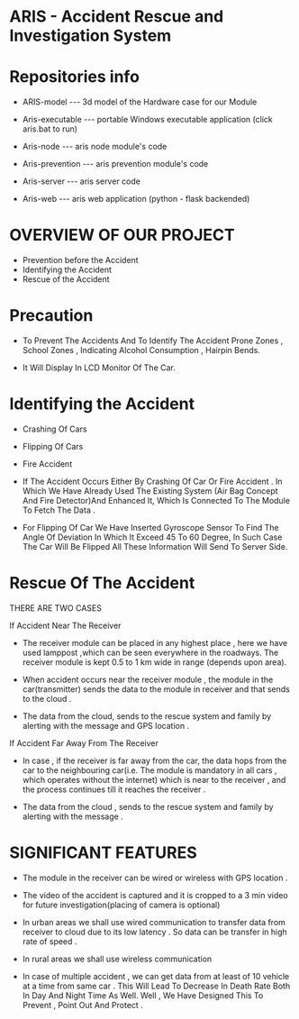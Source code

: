 #                                                            ARIS - Accident Rescue and Investigation System


 #                                                           Repositories info

* ARIS-model           --- 3d model of the Hardware case for our Module

* Aris-executable      --- portable Windows executable application (click aris.bat to run)

* Aris-node            --- aris node module's code

* Aris-prevention      --- aris prevention module's code 

* Aris-server          --- aris server code

* Aris-web             --- aris web application (python - flask backended)
                                                        

#                                                                      OVERVIEW OF OUR PROJECT
                                  
*	Prevention before the Accident
*	Identifying the Accident 
*	Rescue of the Accident 

#                                                                            Precaution

*	To Prevent The Accidents And To Identify The Accident Prone Zones , School Zones , Indicating Alcohol Consumption , 
Hairpin Bends.

*	It Will Display In LCD Monitor Of The Car.

#                                                                       Identifying the Accident

*	Crashing Of Cars

*	Flipping Of Cars

*	Fire Accident

*	If The Accident Occurs Either By Crashing Of Car Or Fire Accident . In Which We Have Already Used The Existing System (Air Bag Concept And Fire Detector)And Enhanced It, Which Is Connected To The Module To Fetch The Data . 

*	For Flipping Of Car We Have Inserted Gyroscope Sensor To Find The Angle Of Deviation In Which It Exceed 45 To 60 Degree, In Such Case The Car Will Be Flipped All These Information Will Send To Server Side.

#                                                                       Rescue Of The Accident
                                                                       
THERE ARE TWO CASES 

 If Accident Near The Receiver 
 
*	 The receiver module  can be  placed in any highest place , here we have used lamppost ,which can be seen everywhere in the roadways.  The receiver module is kept 0.5 to 1 km wide in range (depends upon area). 

*	When accident occurs near the receiver module , the module in the car(transmitter) sends the data to the module in receiver and that sends to the cloud .

*	 The data from the cloud, sends to the rescue system and family by alerting with the message and GPS location .

 If Accident Far Away From The Receiver
 
*	In case , if the receiver is far away from the car, the data hops from  the car to the  neighbouring car(i.e. The module is mandatory in all cars , which operates without the internet) which is near to the receiver , and the process continues till it reaches the receiver .

*	The data from the cloud , sends to the rescue system and family by alerting with the message . 





#                                                                          SIGNIFICANT FEATURES

*	The module in the receiver can be wired or wireless with GPS location .

*	The video of the accident is captured and  it is cropped to a 3 min video for future investigation(placing of camera is optional)

*	In urban areas we shall use wired communication to transfer data from receiver to cloud due to its low latency . So data can be transfer in high rate of speed .

*	In rural areas we shall use wireless communication 

*	In case of multiple accident , we can get data from at least of 10 vehicle at a time from same car . 
This Will Lead To Decrease In Death Rate Both In Day And Night Time As Well.  Well , We Have Designed This To Prevent , Point Out And  Protect .

